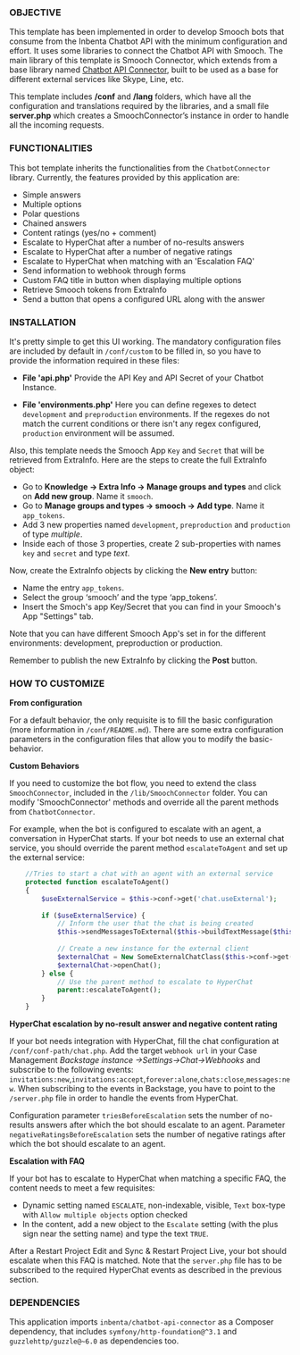 ### OBJECTIVE
This template has been implemented in order to develop Smooch bots that consume from the Inbenta Chatbot API with the minimum configuration and effort. It uses some libraries to connect the Chatbot API with Smooch. The main library of this template is Smooch Connector, which extends from a base library named [Chatbot API Connector](https://github.com/inbenta-integrations/chatbot_api_connector), built to be used as a base for different external services like Skype, Line, etc.

This template includes **/conf** and **/lang** folders, which have all the configuration and translations required by the libraries, and a small file **server.php** which creates a SmoochConnector’s instance in order to handle all the incoming requests.

### FUNCTIONALITIES
This bot template inherits the functionalities from the `ChatbotConnector` library. Currently, the features provided by this application are:

* Simple answers
* Multiple options
* Polar questions
* Chained answers
* Content ratings (yes/no + comment)
* Escalate to HyperChat after a number of no-results answers
* Escalate to HyperChat after a number of negative ratings
* Escalate to HyperChat when matching with an 'Escalation FAQ'
* Send information to webhook through forms
* Custom FAQ title in button when displaying multiple options
* Retrieve Smooch tokens from ExtraInfo
* Send a button that opens a configured URL along with the answer

### INSTALLATION
It's pretty simple to get this UI working. The mandatory configuration files are included by default in `/conf/custom` to be filled in, so you have to provide the information required in these files:

* **File 'api.php'**
    Provide the API Key and API Secret of your Chatbot Instance.

* **File 'environments.php'**
    Here you can define regexes to detect `development` and `preproduction` environments. If the regexes do not match the current conditions or there isn't any regex configured, `production` environment will be assumed.

Also, this template needs the Smooch App `Key` and `Secret` that will be retrieved from ExtraInfo. Here are the steps to create the full ExtraInfo object:

* Go to **Knowledge -> Extra Info -> Manage groups and types** and click on **Add new group**. Name it `smooch`.
* Go to **Manage groups and types -> smooch -> Add type**. Name it `app_tokens`.
* Add 3 new properties named `development`, `preproduction` and `production` of type *multiple*.
* Inside each of those 3 properties, create 2 sub-properties with names `key` and `secret` and type *text*.

Now, create the ExtraInfo objects by clicking the **New entry** button:
* Name the entry `app_tokens`.
* Select the group ‘smooch’ and the type ‘app_tokens’.
* Insert the Smoch's app Key/Secret that you can find in your Smooch's App "Settings" tab.

Note that you can have different Smooch App's set in for the different environments: development, preproduction or production.

Remember to publish the new ExtraInfo by clicking the **Post** button.

### HOW TO CUSTOMIZE
**From configuration**

For a default behavior, the only requisite is to fill the basic configuration (more information in `/conf/README.md`). There are some extra configuration parameters in the configuration files that allow you to modify the basic-behavior.


**Custom Behaviors**

If you need to customize the bot flow, you need to extend the class `SmoochConnector`, included in the `/lib/SmoochConnector` folder. You can modify 'SmoochConnector' methods and override all the parent methods from `ChatbotConnector`.

For example, when the bot is configured to escalate with an agent, a conversation in HyperChat starts. If your bot needs to use an external chat service, you should override the parent method `escalateToAgent` and set up the external service:
```php
	//Tries to start a chat with an agent with an external service
	protected function escalateToAgent()
	{
		$useExternalService = $this->conf->get('chat.useExternal');
		
		if ($useExternalService) {
		    // Inform the user that the chat is being created
			$this->sendMessagesToExternal($this->buildTextMessage($this->lang->translate('creating_chat')));
			
		    // Create a new instance for the external client
		    $externalChat = New SomeExternalChatClass($this->conf->get('chat.externalConf'));
			$externalChat->openChat();
		} else {
			// Use the parent method to escalate to HyperChat
			parent::escalateToAgent();
		}
	}
```


**HyperChat escalation by no-result answer and negative content rating**

If your bot needs integration with HyperChat, fill the chat configuration at `/conf/conf-path/chat.php`.
Add the target `webhook url` in your Case Management *Backstage instance ->Settings->Chat->Webhooks* and subscribe to the following events: `invitations:new`,`invitations:accept`,`forever:alone`,`chats:close`,`messages:new`. When subscribing to the events in Backstage, you have to point to the `/server.php` file in order to handle the events from HyperChat.

Configuration parameter `triesBeforeEscalation` sets the number of no-results answers after which the bot should escalate to an agent. Parameter `negativeRatingsBeforeEscalation` sets the number of negative ratings after which the bot should escalate to an agent.


**Escalation with FAQ**

If your bot has to escalate to HyperChat when matching a specific FAQ, the content needs to meet a few requisites:
- Dynamic setting named `ESCALATE`, non-indexable, visible, `Text` box-type with `Allow multiple objects` option checked
- In the content, add a new object to the `Escalate` setting (with the plus sign near the setting name) and type the text `TRUE`.

After a Restart Project Edit and Sync & Restart Project Live, your bot should escalate when this FAQ is matched.
Note that the `server.php` file has to be subscribed to the required HyperChat events as described in the previous section.

### DEPENDENCIES
This application imports `inbenta/chatbot-api-connector` as a Composer dependency, that includes `symfony/http-foundation@^3.1` and `guzzlehttp/guzzle@~6.0` as dependencies too.
